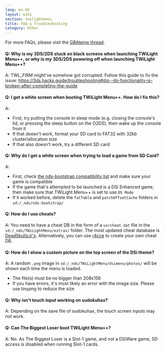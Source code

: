 ```yaml
---
lang: en-US
layout: wiki
section: twilightmenu
title: FAQ & Troubleshooting
category: Other
---
```


For more FAQs, please visit the [GBAtemp thread](https://gbatemp.net/threads/ds-i-3ds-twilight-menu-gui-for-ds-i-games-and-ds-i-menu-replacement.472200/).

#### Q: Why is my 3DS/2DS stuck on black screens when launching TWiLight Menu++, or why is my 3DS/2DS powering off when launching TWiLight Menu++?
A: TWL_FIRM might've somehow got corrupted.
Follow this guide to fix the issue: https://3ds.hacks.guide/troubleshooting#dsi--ds-functionality-is-broken-after-completing-the-guide

#### Q: I get a white screen when booting TWiLight Menu++. How do I fix this?
A:
- First, try putting the console in sleep mode (e.g. closing the console's lid, or pressing the sleep button on the O2DS), then wake up the console from it
- If that doesn't work, format your SD card to FAT32 with 32kb cluster/allocation size
- If that also doesn't work, try a different SD card

#### Q: Why do I get a white screen when trying to load a game from SD Card?
A:
- First, check [the nds-bootstrap compatibility list](https://docs.google.com/spreadsheets/d/1LRTkXOUXraTMjg1eedz_f7b5jiuyMv2x6e_jY_nyHSc/htmlview#gid=0) and make sure your game is compatible
- If the game that's attempted to be launched is a DSi Enhanced game, then make sure that TWiLight Menu++ is set to use `DS Mode`
- If it worked before, delete the `fatTable` and `patchOffsetCache` folders in `sd:/_nds/nds-bootstrap/`

#### Q: How do I use cheats?
A: You need to have a cheat DB in the form of a `usrcheat.dat` file in the `sd:/_nds/TWiLightMenu/extras/` folder. The most updated cheat database is [DeadSkullzJr's](https://gbatemp.net/threads/deadskullzjrs-flashcart-cheat-databases.488711/). Alternatively, you can use [r4cce](http://hp.vector.co.jp/authors/VA013928/soft_en.html) to create your own cheat DB.

#### Q: How do I show a custom picture on the top screen of the DSi theme?
A: A random `.png` image in `sd:/_nds/TWiLightMenu/dsimenu/photos/` will be shown each time the menu is loaded.

- The file(s) must be no bigger than 208x156
- If you have errors, it's most likely an error with the image size. Please use tinypng to reduce the size

#### Q: Why isn't touch input working on sudokuhax?
A: Depending on the save file of sudokuhax, the touch screen inputs may not work.

#### Q: Can The Biggest Loser boot TWiLight Menu++?
A: No. As The Biggest Loser is a Slot-1 game, and not a DSiWare game, SD access is disabled when running Slot-1 cards.
